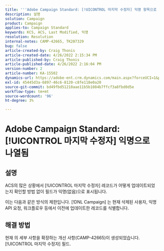 ```yaml
---
title: '''Adobe Campaign Standard: [!UICONTROL 마지막 수정자] 익명 항목으로 나열됨'
description: 설명
solution: Campaign
product: Campaign
applies-to: Campaign Standard
keywords: KCS, ACS, Last Modified, 익명
resolution: Resolution
internal-notes: CAMP-42665, TK207329
bug: false
article-created-by: Craig Thonis
article-created-date: 4/26/2022 2:15:34 PM
article-published-by: Craig Thonis
article-published-date: 4/26/2022 2:16:04 PM
version-number: 2
article-number: KA-15502
dynamics-url: https://adobe-ent.crm.dynamics.com/main.aspx?forceUCI=1&pagetype=entityrecord&etn=knowledgearticle&id=9aacac50-6bc5-ec11-a7b6-0022480a138b
exl-id: 45445d3a-6897-46c6-8120-c8fe118e0a20
source-git-commit: bd49fbd51210aae11b5b1084b7ffcf3a8fbd0d5e
workflow-type: tm+mt
source-wordcount: '96'
ht-degree: 3%

---
```


# Adobe Campaign Standard: [!UICONTROL 마지막 수정자] 익명으로 나열됨

## 설명


ACS의 많은 상황에서 [!UICONTROL 마지막 수정자] 레코드가 어떻게 업데이트되었는지 확인할 방법 없이 필드가 익명(없음)으로 표시됩니다.

이는 다음과 같은 방식의 제한입니다. [!DNL Campaign] 는 현재 삭제된 사용자, 익명 API 요청, 워크플로우 등에서 이전에 업데이트한 레코드를 식별합니다.


## 해결 방법


현재 의 세부 사항을 확장하는 개선 사항(CAMP-42665)이 생성되었습니다. [!UICONTROL 마지막 수정자] 필드.
